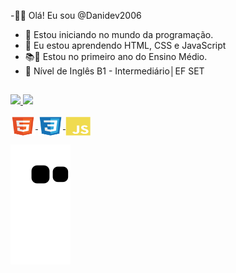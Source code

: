 -👋🏻 Olá! Eu sou @Danidev2006
- 👀 Estou iniciando no mundo da programação.
- 🌱 Eu estou aprendendo HTML, CSS e JavaScript
- 📚📐 Estou no primeiro ano do Ensino Médio.
- 📑 Nível de Inglês B1 - Intermediário│EF SET
##
 <div>
  <a href="https://github.com/Danidev2006">
  <img height="180em" src="https://github-readme-stats.vercel.app/api?username=Danidev2006&show_icons=true&theme=nord&include_all_commits=true&count_private=true"/>
  <img height="180em" src="https://github-readme-stats.vercel.app/api/top-langs/?username=Danidev2006&layout=compact&langs_count=7&theme=nord"/>
</div>
 <div style="display: inline_block"><br>
  <img align="center" alt="Daniel-HTML" height="30" width="40" src="https://raw.githubusercontent.com/devicons/devicon/master/icons/html5/html5-original.svg">
  <img align="center" alt="Daniel-CSS" height="30" width="40" src="https://raw.githubusercontent.com/devicons/devicon/master/icons/css3/css3-original.svg">
  <img align="center" alt="Daniel-Js" height="30" width="40" src="https://raw.githubusercontent.com/devicons/devicon/master/icons/javascript/javascript-plain.svg">
</div>
<div> 

  ![Snake animation](https://github.com/rafaballerini/rafaballerini/blob/output/github-contribution-grid-snake.svg)
 
</div>
